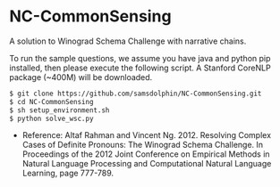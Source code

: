 # NC-CommonSensing

A solution to Winograd Schema Challenge with narrative chains.

To run the sample questions, we assume you have java and python pip installed, then please execute the following script. A Stanford CoreNLP package (~400M) will be downloaded.

```bash
$ git clone https://github.com/samsdolphin/NC-CommonSensing.git
$ cd NC-CommonSensing
$ sh setup_environment.sh
$ python solve_wsc.py
```

- Reference: Altaf Rahman and Vincent Ng. 2012. Resolving Complex Cases of Definite Pronouns: The Winograd Schema 
Challenge.  In  Proceedings  of  the  2012  Joint  Conference  on  Empirical  Methods  in  Natural  Language 
Processing and Computational Natural Language Learning, page 777-789. 
